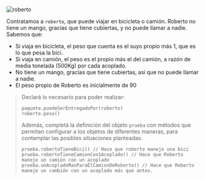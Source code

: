 ![roberto](https://upload.wikimedia.org/wikipedia/commons/thumb/e/e1/Truckdriver.jpg/320px-Truckdriver.jpg)

Contratamos a `roberto`, que puede viajar en bicicleta o camión. Roberto no tiene un mango, gracias que tiene cubiertas, y no puede llamar a nadie.
Sabemos que: 

* Si viaja en bicicleta, el peso que cuenta es el suyo propio más 1, que es lo que pesa la bici. 
* Si viaja en camión, el peso es el propio más el del camión, a razón de media tonelada (500Kg) por cada acoplado. 
* No tiene un mango, gracias que tiene cubiertas, así que no puede llamar a nadie. 
* El peso propio de Roberto es inicialmente de 90

> Declará lo necesario para poder realizar:
> 
> ```wollok
> paquete.puedeSerEntregadoPor(roberto)
> roberto.peso()
> ```
> 
> Además, completá la definición del objeto `prueba` con métodos que permitan configurar a los objetos de diferentes maneras, para contemplar las posibles situaciones planteadas. 
>
> ```wollok
> prueba.robertoTieneBici() // Hace que roberto maneje una bici
> prueba.robertoTieneCamionCon1Acoplado() // Hace que Roberto maneje un camión con un acoplado
> prueba.unAcopladoMasParaElCamionDeRoberto() // Hace que Roberto maneje un cambión con un acoplado más que antes.  
> ```
>
